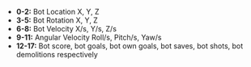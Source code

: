 - **0-2:** Bot Location X, Y, Z
- **3-5:** Bot Rotation X, Y, Z 
- **6-8:** Bot Velocity X/s, Y/s, Z/s 
- **9-11:** Angular Velocity Roll/s, Pitch/s, Yaw/s
- **12-17:** Bot score, bot goals, bot own goals, bot saves, bot shots, bot demolitions respectively  